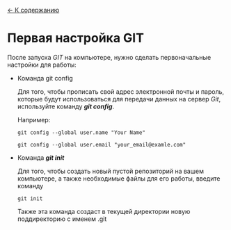 [<- К содержанию](./readme.md)

# Первая настройка GIT
После запуска _GIT_ на компьютере, нужно сделать первоначальные настройки для работы:
+ Команда git config

  Для того, чтобы прописать свой адрес электронной почты и пароль, которые будут использоваться для передачи данных на сервер _Git_, используйте команду ***git config***. 
  
  Например:

  ```
  git config --global user.name "Your Name" 
  ```

  ```
  git config --global user.email "your_email@examle.com" 
  ```

+ Команда ***git init***

  Для того, чтобы создать новый пустой репозиторий на вашем компьютере, а также необходимые файлы для его работы, введите команду
  ```
  git init
  ```

  Также эта команда создаст в текущей директории новую поддиректорию с именем .git